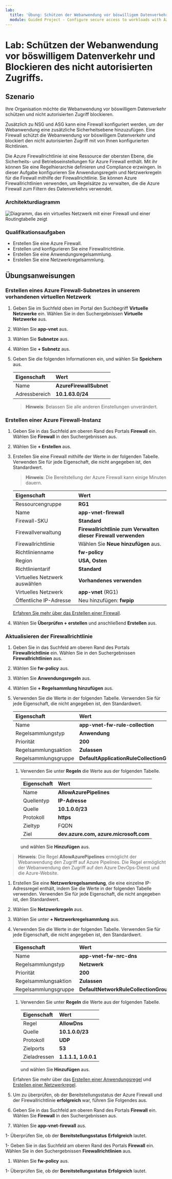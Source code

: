 ```yaml
---
lab:
  title: 'Übung: Schützen der Webanwendung vor böswilligem Datenverkehr und Blockieren des nicht autorisierten Zugriffs'
  module: Guided Project - Configure secure access to workloads with Azure virtual networking services
---
```


# Lab: Schützen der Webanwendung vor böswilligem Datenverkehr und Blockieren des nicht autorisierten Zugriffs.

## Szenario

Ihre Organisation möchte die Webanwendung vor böswilligem Datenverkehr schützen und nicht autorisierten Zugriff blockieren.

Zusätzlich zu NSG und ASG kann eine Firewall konfiguriert werden, um der Webanwendung eine zusätzliche Sicherheitsebene hinzuzufügen. Eine Firewall schützt die Webanwendung vor böswilligem Datenverkehr und blockiert den nicht autorisierten Zugriff mit von Ihnen konfigurierten Richtlinien.

Die Azure Firewallrichtlinie ist eine Ressource der obersten Ebene, die Sicherheits- und Betriebseinstellungen für Azure Firewall enthält. Mit ihr können Sie eine Regelhierarchie definieren und Compliance erzwingen. In dieser Aufgabe konfigurieren Sie Anwendungsregeln und Netzwerkregeln für die Firewall mithilfe der Firewallrichtlinie. Sie können Azure Firewallrichtlinien verwenden, um Regelsätze zu verwalten, die die Azure Firewall zum Filtern des Datenverkehrs verwendet.

### Architekturdiagramm

![Diagramm, das ein virtuelles Netzwerk mit einer Firewall und einer Routingtabelle zeigt](../Media/task-3.png)

### Qualifikationsaufgaben

- Erstellen Sie eine Azure Firewall.
- Erstellen und konfigurieren Sie eine Firewallrichtlinie.
- Erstellen Sie eine Anwendungsregelsammlung.
- Erstellen Sie eine Netzwerkregelsammlung.
  
## Übungsanweisungen

### Erstellen eines Azure Firewall-Subnetzes in unserem vorhandenen virtuellen Netzwerk

1. Geben Sie im Suchfeld oben im Portal den Suchbegriff **Virtuelle Netzwerke** ein. Wählen Sie in den Suchergebnissen **Virtuelle Netzwerke** aus.

1. Wählen Sie **app-vnet** aus.

1. Wählen Sie **Subnetze** aus.

1. Wählen Sie **+ Subnetz** aus.

1. Geben Sie die folgenden Informationen ein, und wählen Sie **Speichern** aus.

    | Eigenschaft      | Wert                   |
    | :------------ | :---------------------- |
    | Name          | **AzureFirewallSubnet** |
    | Adressbereich | **10.1.63.0/24**        |

    > **Hinweis**: Belassen Sie alle anderen Einstellungen unverändert.

### Erstellen einer Azure Firewall-Instanz

1. Geben Sie in das Suchfeld am oberen Rand des Portals **Firewall** ein. Wählen Sie **Firewall** in den Suchergebnissen aus.

1. Wählen Sie **+ Erstellen** aus.

1. Erstellen Sie eine Firewall mithilfe der Werte in der folgenden Tabelle. Verwenden Sie für jede Eigenschaft, die nicht angegeben ist, den Standardwert.
    >**Hinweis**: Die Bereitstellung der Azure Firewall kann einige Minuten dauern.

    | Eigenschaft                 | Wert                                             |
    | :----------------------- | :------------------------------------------------ |
    | Ressourcengruppe           | **RG1**                                           |
    | Name                     | **app-vnet-firewall**                             |
    | Firewall-SKU             | **Standard**                                      |
    | Firewallverwaltung      | **Firewallrichtlinie zum Verwalten dieser Firewall verwenden** |
    | Firewallrichtlinie          | Wählen Sie **Neue hinzufügen** aus.                                |
    | Richtlinienname              | **fw-policy**                                     |
    | Region                   | **USA, Osten**                                       |
    | Richtlinientarif              | **Standard**                                      |
    | Virtuelles Netzwerk auswählen | **Vorhandenes verwenden**                                  |
    | Virtuelles Netzwerk          | **app-vnet** (RG1)                                |
    | Öffentliche IP-Adresse        | Neu hinzufügen: **fwpip**                                |

    [Erfahren Sie mehr über das Erstellen einer Firewall](https://docs.microsoft.com/azure/firewall/tutorial-firewall-deploy-portal).

1. Wählen Sie **Überprüfen + erstellen** und anschließend **Erstellen** aus.

### Aktualisieren der Firewallrichtlinie

1. Geben Sie in das Suchfeld am oberen Rand des Portals **Firewallrichtlinie** ein. Wählen Sie in den Suchergebnissen **Firewallrichtlinien** aus.

1. Wählen Sie **fw-policy** aus.

1. Wählen Sie **Anwendungsregeln** aus.

1. Wählen Sie **+ Regelsammlung hinzufügen** aus.

1. Verwenden Sie die Werte in der folgenden Tabelle. Verwenden Sie für jede Eigenschaft, die nicht angegeben ist, den Standardwert.

    | Eigenschaft               | Wert                                     |
    | :--------------------- | :---------------------------------------- |
    | Name                   | **app-vnet-fw-rule-collection**           |
    | Regelsammlungstyp   | **Anwendung**                           |
    | Priorität               | **200**                                   |
    | Regelsammlungsaktion | **Zulassen**                                 |
    | Regelsammlungsgruppe  | **DefaultApplicationRuleCollectionGroup** |

    1. Verwenden Sie unter **Regeln** die Werte aus der folgenden Tabelle.

        | Eigenschaft         | Wert                                  |
        | :--------------- | :------------------------------------- |
        | Name             | **AllowAzurePipelines**                |
        | Quellentyp      | **IP-Adresse**                         |
        | Quelle           | **10.1.0.0/23**                        |
        | Protokoll         | **https**                              |
        | Zieltyp | FQDN                                   |
        | Ziel      | **dev.azure.com, azure.microsoft.com** |

        und wählen Sie **Hinzufügen** aus.

> **Hinweis**: Die Regel **AllowAzurePipelines** ermöglicht der Webanwendung den Zugriff auf Azure Pipelines. Die Regel ermöglicht der Webanwendung den Zugriff auf den Azure DevOps-Dienst und die Azure-Website.

1. Erstellen Sie eine **Netzwerkregelsammlung**, die eine einzelne IP-Adressregel enthält, indem Sie die Werte in der folgenden Tabelle verwenden. Verwenden Sie für jede Eigenschaft, die nicht angegeben ist, den Standardwert.

1. Wählen Sie **Netzwerkregeln** aus.

1. Wählen Sie unter **+ Netzwerkregelsammlung** aus.

1. Verwenden Sie die Werte in der folgenden Tabelle. Verwenden Sie für jede Eigenschaft, die nicht angegeben ist, den Standardwert.

    | Eigenschaft               | Wert                                 |
    | :--------------------- | :------------------------------------ |
    | Name                   | **app-vnet-fw-nrc-dns**               |
    | Regelsammlungstyp   | **Netzwerk**                           |
    | Priorität               | **200**                               |
    | Regelsammlungsaktion | **Zulassen**                             |
    | Regelsammlungsgruppe  | **DefaultNetworkRuleCollectionGroup** |

    1. Verwenden Sie unter **Regeln** die Werte aus der folgenden Tabelle.

        | Eigenschaft              | Wert                |
        | :-------------------- | :------------------- |
        | Regel                  | **AllowDns**         |
        | Quelle                | **10.1.0.0/23**      |
        | Protokoll              | **UDP**              |
        | Zielports     | **53**               |
        | Zieladressen | **1.1.1.1, 1.0.0.1** |

        und wählen Sie **Hinzufügen** aus.

    Erfahren Sie mehr über das [Erstellen einer Anwendungsregel](https://docs.microsoft.com/azure/firewall/tutorial-firewall-deploy-portal#configure-an-application-rule) und [Erstellen einer Netzwerkregel](https://docs.microsoft.com/azure/firewall/tutorial-firewall-deploy-portal#configure-a-network-rule).

1. Um zu überprüfen, ob der Bereitstellungsstatus der Azure Firewall und der Firewallrichtlinie **erfolgreich** war, führen Sie Folgendes aus.

1. Geben Sie in das Suchfeld am oberen Rand des Portals **Firewall** ein. Wählen Sie **Firewall** in den Suchergebnissen aus.

1. Wählen Sie **app-vnet-firewall** aus.

1- Überprüfen Sie, ob der **Bereitstellungsstatus** **Erfolgreich** lautet.

1- Geben Sie in das Suchfeld am oberen Rand des Portals **Firewall** ein. Wählen Sie in den Suchergebnissen **Firewallrichtlinien** aus.

1. Wählen Sie **fw-policy** aus.

1- Überprüfen Sie, ob der **Bereitstellungsstatus** **Erfolgreich** lautet.
